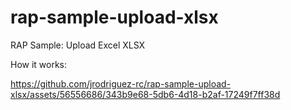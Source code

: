 # rap-sample-upload-xlsx
RAP Sample: Upload Excel XLSX

How it works:


https://github.com/jrodriguez-rc/rap-sample-upload-xlsx/assets/56556686/343b9e68-5db6-4d18-b2af-17249f7ff38d

